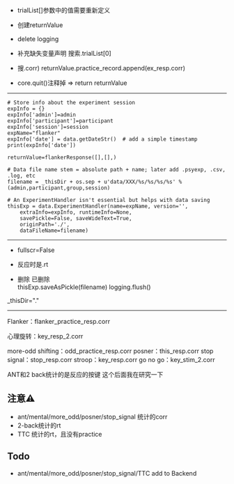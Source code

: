  - trialList[]参数中的值需要重新定义
 - 创建returnValue
 
 - delete logging
 - 补充缺失变量声明 搜索.trialList[0]
 - 搜.corr) returnValue.practice_record.append(ex_resp.corr)
 - core.quit()注释掉 => return returnValue
 - --------------------------------------------
    # Store info about the experiment session
    expInfo = {}
    expInfo['admin']=admin 
    expInfo['participant']=participant
    expInfo['session']=session
    expName="flanker"
    expInfo['date'] = data.getDateStr()  # add a simple timestamp
    print(expInfo['date'])
    
    returnValue=flankerResponse([],[],)

    # Data file name stem = absolute path + name; later add .psyexp, .csv, .log, etc
    filename = _thisDir + os.sep + u'data/XXX/%s/%s/%s/%s' % (admin,participant,group,session)

    # An ExperimentHandler isn't essential but helps with data saving
    thisExp = data.ExperimentHandler(name=expName, version='',
        extraInfo=expInfo, runtimeInfo=None,
        savePickle=False, saveWideText=True,
        originPath='./',
        dataFileName=filename)

----------------------------------------------

 - fullscr=False

 - 反应时是.rt

 - 删除  已删除  
    thisExp.saveAsPickle(filename)
    logging.flush()




_thisDir="."

-----------------------------------
Flanker：flanker_practice_resp.corr                                           

心理旋转：key_resp_2.corr

more-odd shifting：odd_practice_resp.corr
posner：this_resp.corr
stop signal：stop_resp.corr
stroop：key_resp.corr
go no go：key_stim_2.corr

ANT和2 back统计的是反应的按键 这个后面我在研究一下


## 注意⚠️
- ant/mental/more_odd/posner/stop_signal 统计的corr
- 2-back统计的rt
- TTC 统计的rt，且没有practice

## Todo
- ant/mental/more_odd/posner/stop_signal/TTC add to Backend